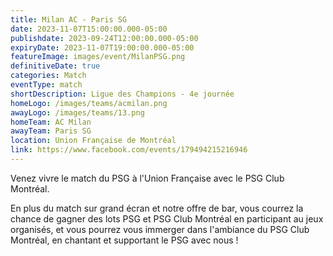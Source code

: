```yaml
---
title: Milan AC - Paris SG
date: 2023-11-07T15:00:00.000-05:00
publishdate: 2023-09-24T12:00:00.000-05:00
expiryDate: 2023-11-07T19:00:00.000-05:00
featureImage: images/event/MilanPSG.png
definitiveDate: true
categories: Match
eventType: match
shortDescription: Ligue des Champions - 4e journée
homeLogo: /images/teams/acmilan.png
awayLogo: /images/teams/13.png
homeTeam: AC Milan
awayTeam: Paris SG
location: Union Française de Montréal
link: https://www.facebook.com/events/179494215216946
---
```


Venez vivre le match du PSG à l'Union Française avec le PSG Club Montréal.

En plus du match sur grand écran et notre offre de bar, vous courrez la chance de gagner des lots PSG et PSG Club Montréal en participant au jeux organisés, et vous pourrez vous immerger dans l'ambiance du PSG Club Montréal, en chantant et supportant le PSG avec nous !
